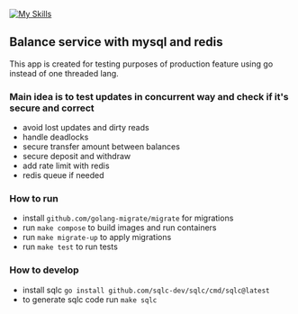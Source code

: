 [![My Skills](https://skillicons.dev/icons?i=golang,docker,mysql,redis)](https://skillicons.dev)

## Balance service with mysql and redis
This app is created for testing purposes of production feature using go instead of one threaded lang.

### Main idea is to test updates in concurrent way and check if it's secure and correct
* avoid lost updates and dirty reads
* handle deadlocks
* secure transfer amount between balances
* secure deposit and withdraw
* add rate limit with redis
* redis queue if needed

### How to run
* install `github.com/golang-migrate/migrate` for migrations
* run `make compose` to build images and run containers
* run `make migrate-up` to apply migrations
* run `make test` to run tests

### How to develop
* install sqlc `go install github.com/sqlc-dev/sqlc/cmd/sqlc@latest`
* to generate sqlc code run `make sqlc`